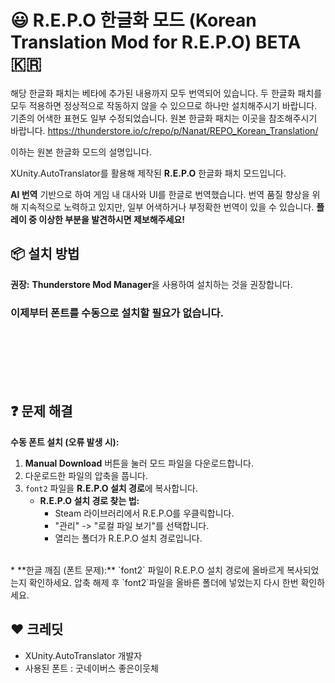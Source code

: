 # 😃 R.E.P.O 한글화 모드 (Korean Translation Mod for R.E.P.O) BETA 🇰🇷

해당 한글화 패치는 베타에 추가된 내용까지 모두 번역되어 있습니다.
두 한글화 패치를 모두 적용하면 정상적으로 작동하지 않을 수 있으므로 하나만 설치해주시기 바랍니다.
기존의 어색한 표현도 일부 수정되었습니다.
원본 한글화 패치는 이곳을 참조해주시기 바랍니다.
https://thunderstore.io/c/repo/p/Nanat/REPO_Korean_Translation/

이하는 원본 한글화 모드의 설명입니다.

XUnity.AutoTranslator를 활용해 제작된 **R.E.P.O** 한글화 패치 모드입니다.

**AI 번역** 기반으로 하여 게임 내 대사와 UI를 한글로 번역했습니다. 번역 품질 향상을 위해 지속적으로 노력하고 있지만, 일부 어색하거나 부정확한 번역이 있을 수 있습니다. **플레이 중 이상한 부분을 발견하시면 제보해주세요!**

## 📦 설치 방법

**권장:** **Thunderstore Mod Manager**을 사용하여 설치하는 것을 권장합니다.      
### 이제부터 폰트를 수동으로 설치할 필요가 없습니다.
<br /> <br /> <br /> <br /> <br /> 

## ❓ 문제 해결



**수동 폰트 설치 (오류 발생 시):**

1.  **Manual Download** 버튼을 눌러 모드 파일을 다운로드합니다.
2.  다운로드한 파일의 압축을 풉니다.
3.  `font2` 파일을 **R.E.P.O 설치 경로**에 복사합니다.
    *   **R.E.P.O 설치 경로 찾는 법:**
        *   Steam 라이브러리에서 R.E.P.O를 우클릭합니다.
        *   "관리" -> "로컬 파일 보기"를 선택합니다.
        *   열리는 폴더가 R.E.P.O 설치 경로입니다.
<br /> 
*   **한글 깨짐 (폰트 문제):** `font2` 파일이 R.E.P.O 설치 경로에 올바르게 복사되었는지 확인하세요. 압축 해제 후 `font2`파일을 올바른 폴더에 넣었는지 다시 한번 확인하세요.

## ❤️ 크레딧

*   XUnity.AutoTranslator 개발자
*   사용된 폰트 : 굿네이버스 좋은이웃체